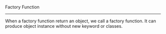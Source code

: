 Factory Function
__________________
When a factory function return an object, we call a factory function. It can produce object instance without new keyword or classes.